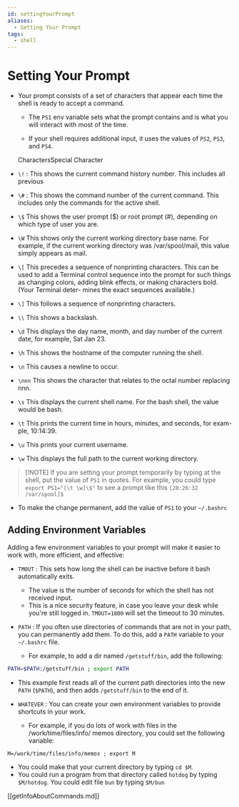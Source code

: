 ```yaml
---
id: settingYourPrompt
aliases:
  - Setting Your Prompt
tags:
  - shell
---
```


# Setting Your Prompt

- Your prompt consists of a set of characters that appear each time the shell is
  ready to accept a command.

   - The `PS1` env variable sets what the prompt contains and is what you will
     interact with most of the time.

   - If your shell requires additional input, it uses the values of `PS2`,
      `PS3`, and `PS4`.

  CharactersSpecial Character
- `\!` : This shows the current command history number. This includes all previous
 
- `\#` : This shows the command number of the current command. This includes only
      the commands for the active shell.

- `\$`
This shows the user prompt ($) or root prompt (#), depending on which type
of user you are.

- `\W`
This shows only the current working directory base name. For example,
if the current working directory was /var/spool/mail, this value simply
appears as mail.

- `\[`
This precedes a sequence of nonprinting characters. This can be used to
add a Terminal control sequence into the prompt for such things as changing
colors, adding blink effects, or making characters bold. (Your Terminal deter-
mines the exact sequences available.)

- `\]`
This follows a sequence of nonprinting characters.

- `\\`
This shows a backslash.

- `\d`
This displays the day name, month, and day number of the current date, for
example, Sat Jan 23.

- `\h`
This shows the hostname of the computer running the shell.

- `\n`
This causes a newline to occur.

- `\nnn`
This shows the character that relates to the octal number replacing nnn.

- `\s`
This displays the current shell name. For the bash shell, the value
would be bash.

- `\t`
This prints the current time in hours, minutes, and seconds, for exam-
ple, 10:14:39.

- `\u`
This prints your current username.

- `\w`
This displays the full path to the current working directory.

> [!NOTE] If you are setting your prompt temporarily by typing at the shell, put
> the value of `PS1` in quotes. For example, you could type `export PS1="[\t \w]\$"`
> to see a prompt like this `[20:26:32 /var/spool]$`

- To make the change permanent, add the value of `PS1` to your `~/.bashrc` 

## Adding Environment Variables

Adding a few environment variables to your prompt will make it easier to work
with, more efficient, and effective:

- `TMOUT` : This sets how long the shell can be inactive before it bash
  automatically exits.
   - The value is the number of seconds for which the shell has not received
     input.
   - This is a nice security feature, in case you leave your desk while you're
     still logged in. `TMOUT=1800` will set the timeout to 30 minutes.

- `PATH` : If you often use directories of commands that are not in your path,
  you can permanently add them. To do this, add a `PATH` variable to your
  `~/.bashrc` file.
  - For example, to add a dir named `/getstuff/bin`, add the following:

```bash
PATH=$PATH:/getstuff/bin ; export PATH
```

- This example first reads all of the current path directories into the new
  `PATH` (`$PATH`), and then adds `/getstuff/bin` to the end of it.

- `WHATEVER` : You can create your own environment variables to provide
  shortcuts in your work. 
  - For example, if you do lots of work with files in the /work/time/files/info/
memos directory, you could set the following variable:

`M=/work/time/files/info/memos ; export M`

  - You could make that your current directory by typing `cd $M`.
  - You could run a program from that directory called `hotdog` by typing
    `$M/hotdog`. You could edit file `bun` by typing `$M/bun`

[[getInfoAboutCommands.md]]
